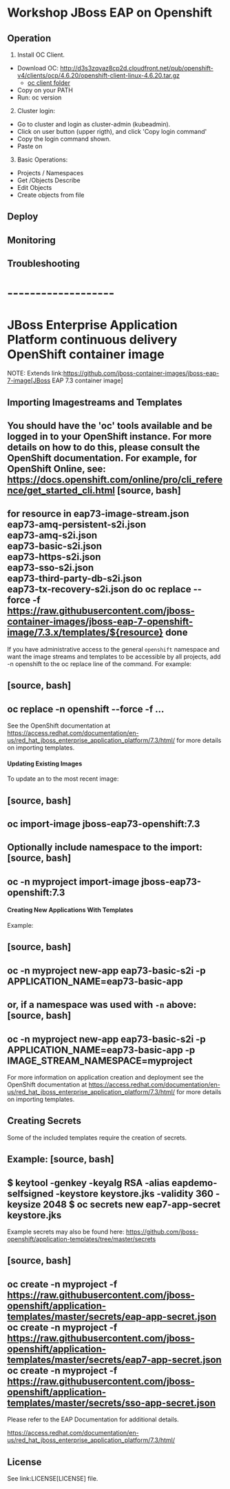 # Workshop JBoss EAP on Openshift

## Operation

1. Install OC Client.
  - Download OC: http://d3s3zqyaz8cp2d.cloudfront.net/pub/openshift-v4/clients/ocp/4.6.20/openshift-client-linux-4.6.20.tar.gz
    - [oc client folder](./tools/oc-client/)
  - Copy on your PATH
  - Run: oc version

2. Cluster login:
  - Go to cluster and login as cluster-admin (kubeadmin).
  - Click on user button (upper rigth), and click 'Copy login command'
  - Copy the login command shown.
  - Paste on 

3. Basic Operations:
  - Projects / Namespaces
  - Get /Objects Describe
  - Edit Objects
  - Create objects from file


## Deploy

## Monitoring

## Troubleshooting




# -------------------

# JBoss Enterprise Application Platform continuous delivery OpenShift container image

NOTE: Extends link:https://github.com/jboss-container-images/jboss-eap-7-image[JBoss EAP 7.3 container image]

## Importing Imagestreams and Templates

You should have the 'oc' tools available and be logged in to your OpenShift instance. For more details on how to do this, please consult the OpenShift documentation.
For example, for OpenShift Online, see: https://docs.openshift.com/online/pro/cli_reference/get_started_cli.html
[source, bash]
----
for resource in eap73-image-stream.json \
  eap73-amq-persistent-s2i.json \
  eap73-amq-s2i.json \
  eap73-basic-s2i.json \
  eap73-https-s2i.json \
  eap73-sso-s2i.json \
  eap73-third-party-db-s2i.json \
  eap73-tx-recovery-s2i.json
do
  oc replace --force -f https://raw.githubusercontent.com/jboss-container-images/jboss-eap-7-openshift-image/7.3.x/templates/${resource}
done
----

If you have administrative access to the general `openshift` namespace and want the image streams and templates to be accessible by all projects, add -n openshift to the oc replace line of the command. For example:

[source, bash]
----
oc replace -n openshift --force -f ...
----

See the OpenShift documentation at https://access.redhat.com/documentation/en-us/red_hat_jboss_enterprise_application_platform/7.3/html/ for more details on importing templates.

#### Updating Existing Images
To update an to the most recent image:

[source, bash]
----
oc import-image jboss-eap73-openshift:7.3
----

Optionally include namespace to the import:
[source, bash]
----
oc -n myproject import-image jboss-eap73-openshift:7.3
----

#### Creating New Applications With Templates
Example:

[source, bash]
----
oc -n myproject new-app eap73-basic-s2i -p APPLICATION_NAME=eap73-basic-app
----

or, if a namespace was used with `-n` above:
[source, bash]
----
oc -n myproject new-app eap73-basic-s2i -p APPLICATION_NAME=eap73-basic-app -p IMAGE_STREAM_NAMESPACE=myproject
----

For more information on application creation and deployment see the OpenShift documentation at https://access.redhat.com/documentation/en-us/red_hat_jboss_enterprise_application_platform/7.3/html/ for more details on importing templates.

## Creating Secrets

Some of the included templates require the creation of secrets.

Example:
[source, bash]
----
$ keytool -genkey -keyalg RSA -alias eapdemo-selfsigned -keystore keystore.jks -validity 360 -keysize 2048
$ oc secrets new eap7-app-secret keystore.jks
----

Example secrets may also be found here: https://github.com/jboss-openshift/application-templates/tree/master/secrets

[source, bash]
----
oc create -n myproject -f https://raw.githubusercontent.com/jboss-openshift/application-templates/master/secrets/eap-app-secret.json
oc create -n myproject -f https://raw.githubusercontent.com/jboss-openshift/application-templates/master/secrets/eap7-app-secret.json
oc create -n myproject -f https://raw.githubusercontent.com/jboss-openshift/application-templates/master/secrets/sso-app-secret.json
----

Please refer to the EAP Documentation for additional details.

https://access.redhat.com/documentation/en-us/red_hat_jboss_enterprise_application_platform/7.3/html/ 

## License

See link:LICENSE[LICENSE] file.

